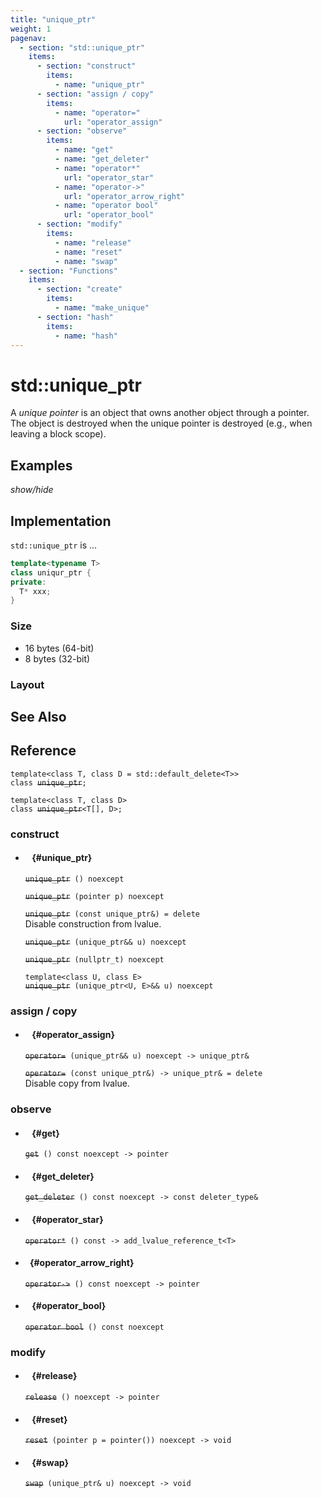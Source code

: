 ```yaml
---
title: "unique_ptr"
weight: 1
pagenav:
  - section: "std::unique_ptr"
    items:
      - section: "construct"
        items:
          - name: "unique_ptr"
      - section: "assign / copy"
        items:
          - name: "operator="
            url: "operator_assign"
      - section: "observe"
        items:
          - name: "get"
          - name: "get_deleter"
          - name: "operator*"
            url: "operator_star"
          - name: "operator->"
            url: "operator_arrow_right"
          - name: "operator bool"
            url: "operator_bool"
      - section: "modify"
        items:
          - name: "release"
          - name: "reset"
          - name: "swap"
  - section: "Functions"
    items:
      - section: "create"
        items:
          - name: "make_unique"
      - section: "hash"
        items:
          - name: "hash"
---
```


# std::unique_ptr

A _unique pointer_ is an object that owns another object through a pointer. The
object is destroyed when the unique pointer is destroyed (e.g., when leaving a
block scope).

## Examples

_show/hide_

## Implementation

`std::unique_ptr` is ...

```cpp
template<typename T>
class uniqur_ptr {
private:
  T* xxx;
}
```

### Size

- 16 bytes (64-bit)
- 8 bytes (32-bit)

### Layout

## See Also

## Reference

`template<class T, class D = std::default_delete<T>>`\
 `class `~~`unique_ptr`~~`;`

`template<class T, class D>`\
 `class `~~`unique_ptr`~~`<T[], D>;`

### construct

- #### ` ` {#unique_ptr}

  ~~`unique_ptr`~~` () noexcept`

  ~~`unique_ptr`~~` (pointer p) noexcept`

  ~~`unique_ptr`~~` (const unique_ptr&) = delete`\
  Disable construction from lvalue.

  ~~`unique_ptr`~~` (unique_ptr&& u) noexcept`

  ~~`unique_ptr`~~` (nullptr_t) noexcept`

  `template<class U, class E>`\
  ~~`unique_ptr`~~` (unique_ptr<U, E>&& u) noexcept`

### assign / copy

- #### ` ` {#operator_assign}

  ~~`operator=`~~` (unique_ptr&& u) noexcept -> unique_ptr&`

  ~~`operator=`~~` (const unique_ptr&) -> unique_ptr& = delete`\
  Disable copy from lvalue.

### observe

- #### ` ` {#get}

  ~~`get`~~` () const noexcept -> pointer`

- #### ` ` {#get_deleter}

  ~~`get_deleter`~~` () const noexcept -> const deleter_type&`

- #### ` ` {#operator_star}

  ~~`operator*`~~` () const -> add_lvalue_reference_t<T>`

- #### ` ` {#operator_arrow_right}

  ~~`operator->`~~` () const noexcept -> pointer`

- #### ` ` {#operator_bool}

  ~~`operator bool`~~` () const noexcept`

### modify

- #### ` ` {#release}

  ~~`release`~~` () noexcept -> pointer`

- #### ` ` {#reset}

  ~~`reset`~~` (pointer p = pointer()) noexcept -> void`

- #### ` ` {#swap}

  ~~`swap`~~` (unique_ptr& u) noexcept -> void`
